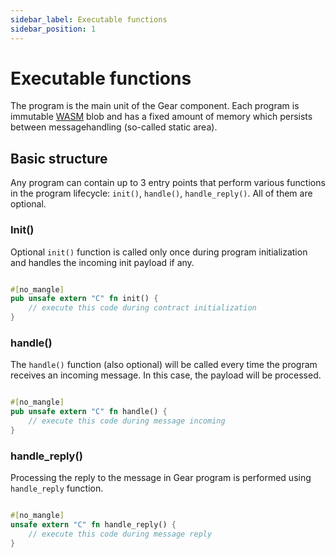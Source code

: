 ```yaml
---
sidebar_label: Executable functions
sidebar_position: 1
---
```


# Executable functions

The program is the main unit of the Gear component. Each program is immutable [WASM](/docs/gear/technology/WASM) blob and has a fixed amount of memory which persists between messagehandling (so-called static area).

## Basic structure

Any program can contain up to 3 entry points that perform various functions in the program lifecycle: `init()`, `handle()`, `handle_reply()`. All of them are optional.

### Init()

Optional `init()` function is called only once during program initialization and handles the incoming init payload if any.

```rust

#[no_mangle]
pub unsafe extern "C" fn init() {
    // execute this code during contract initialization
}

```

### handle()

The `handle()` function (also optional) will be called every time the program receives an incoming message. In this case, the payload will be processed.

```rust

#[no_mangle]
pub unsafe extern "C" fn handle() {
    // execute this code during message incoming
}

```

### handle_reply()

Processing the reply to the message in Gear program is performed using `handle_reply` function.

```rust

#[no_mangle]
unsafe extern "C" fn handle_reply() {
    // execute this code during message reply
}

```

